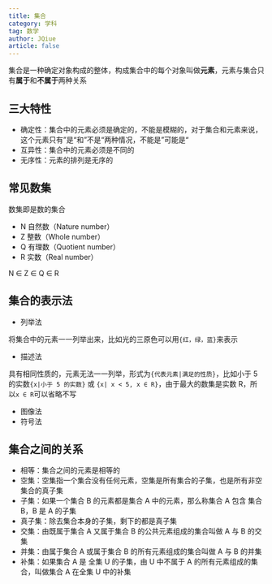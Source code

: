 ```yaml
---
title: 集合
category: 学科
tag: 数学
author: JQiue
article: false
---
```


集合是一种确定对象构成的整体，构成集合中的每个对象叫做**元素**，元素与集合只有**属于**和**不属于**两种关系

## 三大特性

+ 确定性：集合中的元素必须是确定的，不能是模糊的，对于集合和元素来说，这个元素只有”是“和”不是“两种情况，不能是”可能是“
+ 互异性：集合中的元素必须是不同的
+ 无序性：元素的排列是无序的

## 常见数集

数集即是数的集合

+ N 自然数（Nature number）
+ Z 整数（Whole number）
+ Q 有理数（Quotient number）
+ R 实数（Real number）

N ∈ Z ∈ Q ∈ R

## 集合的表示法

+ 列举法

将集合中的元素一一列举出来，比如光的三原色可以用`{红，绿，蓝}`来表示

+ 描述法

具有相同性质的，元素无法一一列举，形式为`{代表元素|满足的性质}`，比如小于 5 的实数`{x|小于 5 的实数}` 或 `{x| x < 5, x ∈ R}`，由于最大的数集是实数 R，所以`x ∈ R`可以省略不写

+ 图像法
+ 符号法

## 集合之间的关系

+ 相等：集合之间的元素是相等的
+ 空集：空集指一个集合没有任何元素，空集是所有集合的子集，也是所有非空集合的真子集
+ 子集：如果一个集合 B 的元素都是集合 A 中的元素，那么称集合 A 包含 集合 B，B 是 A 的子集
+ 真子集：除去集合本身的子集，剩下的都是真子集
+ 交集：由既属于集合 A 又属于集合 B 的公共元素组成的集合叫做 A 与 B 的交集
+ 并集：由属于集合 A 或属于集合 B 的所有元素组成的集合叫做 A 与 B 的并集
+ 补集：如果集合 A 是 全集 U 的子集，由 U 中不属于 A 的所有元素组成的集合，叫做集合 A 在全集 U 中的补集
